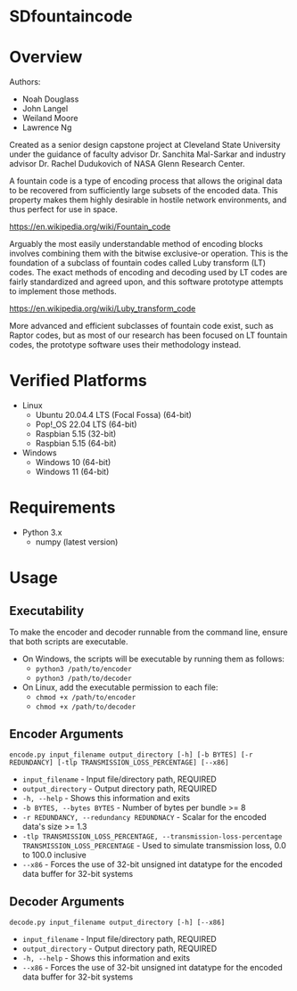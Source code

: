 SDfountaincode
==================================

Overview
=========

Authors:
* Noah Douglass
* John Langel
* Weiland Moore
* Lawrence Ng

Created as a senior design capstone project at Cleveland State University under the guidance of faculty advisor Dr. Sanchita Mal-Sarkar and industry advisor Dr. Rachel Dudukovich of NASA Glenn Research Center.

A fountain code is a type of encoding process that allows the original data to be recovered from sufficiently
large subsets of the encoded data. This property makes them highly desirable in hostile network environments, and thus
perfect for use in space.

https://en.wikipedia.org/wiki/Fountain_code

Arguably the most easily understandable method of encoding blocks involves combining them with the bitwise exclusive-or
operation. This is the foundation of a subclass of fountain codes called Luby transform (LT) codes. The exact methods of
encoding and decoding used by LT codes are fairly standardized and agreed upon, and this software prototype attempts to
implement those methods.

https://en.wikipedia.org/wiki/Luby_transform_code

More advanced and efficient subclasses of fountain code exist, such as Raptor codes, but as most of our research has
been focused on LT fountain codes, the prototype software uses their methodology instead.

Verified Platforms
==================
* Linux
    * Ubuntu 20.04.4 LTS (Focal Fossa) (64-bit)
	* Pop!_OS 22.04 LTS (64-bit)
	* Raspbian 5.15 (32-bit)
	* Raspbian 5.15 (64-bit)
* Windows
    * Windows 10 (64-bit)
	* Windows 11 (64-bit)
	
Requirements
==================
* Python 3.x
	* numpy (latest version)
	
Usage
=========

## Executability ##
To make the encoder and decoder runnable from the command line, ensure that both scripts are executable.
* On Windows, the scripts will be executable by running them as follows:
	* `python3 /path/to/encoder`
	* `python3 /path/to/decoder`
* On Linux, add the executable permission to each file:
	* `chmod +x /path/to/encoder`
	* `chmod +x /path/to/decoder`
	
## Encoder Arguments ##
```
encode.py input_filename output_directory [-h] [-b BYTES] [-r REDUNDANCY] [-tlp TRANSMISSION_LOSS_PERCENTAGE] [--x86]
```

* `input_filename` - Input file/directory path, REQUIRED
* `output_directory` - Output directory path, REQUIRED
* `-h, --help` - Shows this information and exits
* `-b BYTES, --bytes BYTES` - Number of bytes per bundle >= 8
* `-r REDUNDANCY, --redundancy REDUNDNACY` - Scalar for the encoded data's size >= 1.3
* `-tlp TRANSMISSION_LOSS_PERCENTAGE, --transmission-loss-percentage TRANSMISSION_LOSS_PERCENTAGE` - Used to simulate transmission loss, 0.0 to 100.0 inclusive
* `--x86` - Forces the use of 32-bit unsigned int datatype for the encoded data buffer for 32-bit systems

## Decoder Arguments ##
```
decode.py input_filename output_directory [-h] [--x86]
```

* `input_filename` - Input file/directory path, REQUIRED
* `output_directory` - Output directory path, REQUIRED
* `-h, --help` - Shows this information and exits
* `--x86` - Forces the use of 32-bit unsigned int datatype for the encoded data buffer for 32-bit systems
